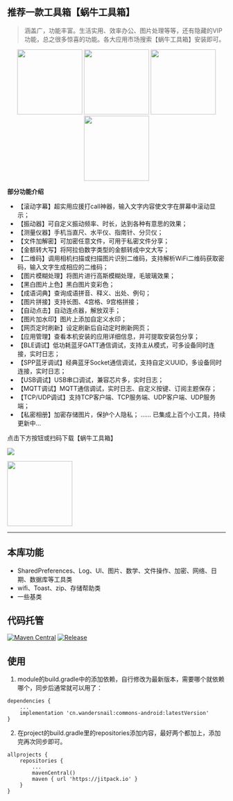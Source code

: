 ## 推荐一款工具箱【蜗牛工具箱】

> 涵盖广，功能丰富。生活实用、效率办公、图片处理等等，还有隐藏的VIP功能，总之很多惊喜的功能。各大应用市场搜索【蜗牛工具箱】安装即可。

<div align="center">
    <img src="https://pic1.imgdb.cn/item/685a0c1658cb8da5c8696135.png" width=150>
    <img src="https://pic1.imgdb.cn/item/685a0c1758cb8da5c869613d.png" width=150>
    <img src="https://pic1.imgdb.cn/item/685a0c1758cb8da5c869613e.png" width=150>
    <img src="https://pic1.imgdb.cn/item/685a0c1758cb8da5c8696140.png" width=150>
</div>

**部分功能介绍**

- 【滚动字幕】超实用应援打call神器，输入文字内容使文字在屏幕中滚动显示；
- 【振动器】可自定义振动频率、时长，达到各种有意思的效果；
- 【测量仪器】手机当直尺、水平仪、指南针、分贝仪；
- 【文件加解密】可加密任意文件，可用于私密文件分享；
- 【金额转大写】将阿拉伯数字类型的金额转成中文大写；
- 【二维码】调用相机扫描或扫描图片识别二维码，支持解析WiFi二维码获取密码，输入文字生成相应的二维码；
- 【图片模糊处理】将图片进行高斯模糊处理，毛玻璃效果；
- 【黑白图片上色】黑白图片变彩色；
- 【成语词典】查询成语拼音、释义、出处、例句；
- 【图片拼接】支持长图、4宫格、9宫格拼接；
- 【自动点击】自动连点器，解放双手；
- 【图片加水印】图片上添加自定义水印；
- 【网页定时刷新】设定刷新后自动定时刷新网页；
- 【应用管理】查看本机安装的应用详细信息，并可提取安装包分享；
- 【BLE调试】低功耗蓝牙GATT通信调试，支持主从模式，可多设备同时连接，实时日志；
- 【SPP蓝牙调试】经典蓝牙Socket通信调试，支持自定义UUID，多设备同时连接，实时日志；
- 【USB调试】USB串口调试，兼容芯片多，实时日志；
- 【MQTT调试】MQTT通信调试，实时日志、自定义按键、订阅主题保存；
- 【TCP/UDP调试】支持TCP客户端、TCP服务端、UDP客户端、UDP服务端；
- 【私密相册】加密存储图片，保护个人隐私；
……
已集成上百个小工具，持续更新中...

点击下方按钮或扫码下载【蜗牛工具箱】

[![](https://img.shields.io/badge/下载-%E8%9C%97%E7%89%9B%E5%B7%A5%E5%85%B7%E7%AE%B1-red.svg)](https://www.pgyer.com/8AN5OhVd)

<img src="https://www.pgyer.com/app/qrcode/8AN5OhVd" width=150>

----------------------------------------------

## 本库功能

- SharedPreferences、Log、UI、图片、数学、文件操作、加密、网络、日期、数据库等工具类
- wifi、Toast、zip、存储帮助类
- 一些基类

## 代码托管
[![Maven Central](https://maven-badges.herokuapp.com/maven-central/cn.wandersnail/commons-android/badge.svg)](https://maven-badges.herokuapp.com/maven-central/cn.wandersnail/commons-android)
[![Release](https://jitpack.io/v/cn.wandersnail/commons-android.svg)](https://jitpack.io/#cn.wandersnail/commons-android)


## 使用
1. module的build.gradle中的添加依赖，自行修改为最新版本，需要哪个就依赖哪个，同步后通常就可以用了：
```
dependencies {
	...
	implementation 'cn.wandersnail:commons-android:latestVersion'
}
```

2. 在project的build.gradle里的repositories添加内容，最好两个都加上，添加完再次同步即可。
```
allprojects {
	repositories {
		...
		mavenCentral()
        maven { url 'https://jitpack.io' }
	}
}
```
